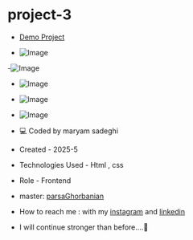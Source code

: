 # project-3

- [Demo Project](https://maryambanoo-sadeghi-dev.github.io/project-3/)
  
- ![Image](https://github.com/user-attachments/assets/91b6329a-21f4-4c80-af85-43eb9926a858)

 -![Image](https://github.com/user-attachments/assets/5e581bb8-f042-430a-b703-70246d52d4d2)

- ![Image](https://github.com/user-attachments/assets/283a6ee5-f789-4849-8ba9-e0b7a685a845)

- ![Image](https://github.com/user-attachments/assets/73f6b6c0-c5bc-4978-af84-9604b871173f)

- ![Image](https://github.com/user-attachments/assets/db479e5c-3449-45d8-ab26-96509fbb38f7)


- 💻 Coded by maryam sadeghi

- Created - 2025-5

- Technologies Used - Html , css

- Role - Frontend

- master: [parsaGhorbanian](https://github.com/parsaGhorbanian)

- How to reach me : with my [instagram](https://www.instagram.com/maryambanoo.sadeghi.dev) and [linkedin](https://www.linkedin.com/in/maryam-sadeghi-dev-5013ab361)

- I will continue stronger than before....💪

